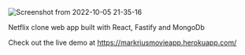 ![Screenshot from 2022-10-05 21-35-16](https://user-images.githubusercontent.com/61291681/194147308-bb91572e-e272-4cab-b3f0-97d40311d845.png)

Netflix clone web app built with React, Fastify and MongoDb

Check out the live demo at https://markriusmovieapp.herokuapp.com/
